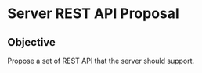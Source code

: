 # Server REST API Proposal

## Objective

Propose a set of REST API that the server should support.
